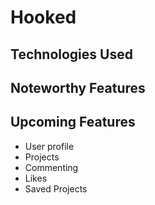 # Hooked

## Technologies Used

## Noteworthy Features

## Upcoming Features
* User profile
* Projects
* Commenting
* Likes
* Saved Projects


